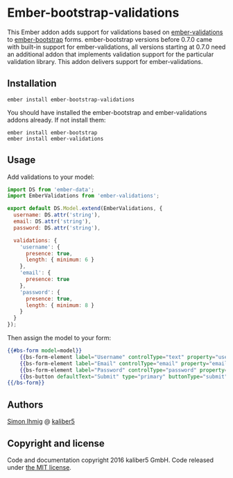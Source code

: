 # Ember-bootstrap-validations

This Ember addon adds support for validations based on [ember-validations](https://github.com/DockYard/ember-validations) to [ember-bootstrap](http://kaliber5.github.io/ember-bootstrap/) forms.
ember-bootstrap versions before 0.7.0 came with built-in support for ember-validations, all versions starting at 0.7.0
need an additional addon that implements validation support for the particular validation library. This addon delivers support for ember-validations.

## Installation

`ember install ember-bootstrap-validations`

You should have installed the ember-bootstrap and ember-validations addons already. If not install them:

```
ember install ember-bootstrap
ember install ember-validations
```

## Usage

Add validations to your model:

```js
import DS from 'ember-data';
import EmberValidations from 'ember-validations';

export default DS.Model.extend(EmberValidations, {
  username: DS.attr('string'),
  email: DS.attr('string'),
  password: DS.attr('string'),

  validations: {
    'username': {
      presence: true,
      length: { minimum: 6 }
    },
    'email': {
      presence: true
    },
    'password': {
      presence: true,
      length: { minimum: 8 }
    }
  }
});
```

Then assign the model to your form:

```hbs
{{#bs-form model=model}}
    {{bs-form-element label="Username" controlType="text" property="username" required=true}}
    {{bs-form-element label="Email" controlType="email" property="email" required=true}}
    {{bs-form-element label="Password" controlType="password" property="password" required=true}}
    {{bs-button defaultText="Submit" type="primary" buttonType="submit"}}
{{/bs-form}}
```

## Authors

[Simon Ihmig](https://github.com/simonihmig) @ [kaliber5](http://www.kaliber5.de)

## Copyright and license

Code and documentation copyright 2016 kaliber5 GmbH. Code released under [the MIT license](LICENSE.md).